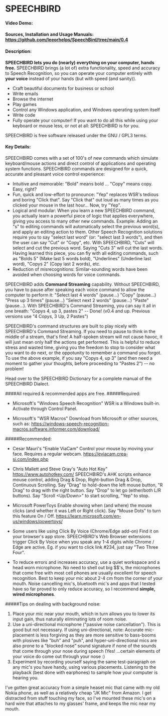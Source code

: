 # SPEECHBIRD
#### Video Demo:  <URL HERE>
#### Sources, Installation and Usage Manuals:  https://github.com/leeorhelps/SpeechBird/tree/main/0.4
#### Description:
**SPEECHBIRD lets you do (nearly) everything on your computer, hands free.** SPEECHBIRD brings (a lot of) extra functionality, speed and accuracy to Speech Recognition, so you can operate your computer entirely with **your voice** instead of your hands (but with speed (and sanity)).

* Craft beautiful documents for business or school
* Write emails
* Browse the internet
* Play games
* Control any Windows application, and Windows operating system itself
* Write code
* Fully operate your computer!
If you want to do all this while using your keyboard or mouse less, or not at all: SPEECHBIRD is for you.

SPEECHBIRD is free software released under the GNU / GPL3 terms.

#### Key Details:
SPEECHBIRD comes with a set of 100's of new commands which simulate keyboard/mouse actions and direct control of applications and operating system functions. SPEECHBIRD commands are designed for a quick, accurate and pleasant voice control experience:
* Intuitive and memorable: "Bold" means bold ... "Copy" means copy. Easy, right?
* Fun, quick and low-effort to pronounce: "Yep" replaces WSR's tedious and boring "Click that". Say "Click that" out loud as many times as you clicked your mouse in the last hour... Now, try "Yep".
* Logical and modular: When you learn a new SPEECHBIRD command, you actually learn a powerful piece of logic that applies everywhere, giving you access to many other new commands. Example: Adding an "s" to editing commands will automatically select the previous word(s), and apply an editing action to them. Other Speech Recognition solutions require you to say "select last word" (or: "select last 3 words"), and then the user can say "Cut" or "Copy", etc. With SPEECHBIRD, "Cuts" will select and cut the previous word. Saying "Cuts 3" will cut the last words. Having learned this piece, you can fly with all editing commands, such as "Bolds 5" (Make last 5 words bold), "Underlines" (Underline last word), "Copys 2" (Copy last 2 words), etc.
* Reduction of misrecognitions: Similar-sounding words have been avoided when choosing words for voice commands.

SPEECHBIRD adds **Command Streaming** capability. Without SPEECHBIRD, you have to pause after speaking each voice command to allow the computer to perform it:
"Select last 4 words" (pause...) "Copy" (pause...) "Press up 3 times" (pause...) "Select next 2 words" (pause...) "Paste" (pause...).
With SPEECHBIRD's Command Streaming, you can say it all in one breath: "Copys 4, up 3, pastes 2" -- Done!
(v0.4 and up. Previous versions use "4 Copys, 3 Up, 2 Pastes")

SPEECHBIRD's command structures are built to play nicely with SPEECHBIRD's Command Streaming. If you need to pause to think in the middle of a stream, that's fine! A half-spoken stream will not cause havoc, it will just mean only half the actions get performed. This is helpful to reduce stress and wasted time, giving you the freedom to stop to consider what you want to do next, or the oppotunity to remember a command you forgot. To use the above example, if you say "Copys 4, up 3" (and then need a moment to gather your thoughts, before proceeding to "Pastes 2") -- no problem!

Head over to the SPEECHBIRD Dictionary for a complete manual of the SPEECHBIRD Dialect.

####All required & recommended apps are free.
#####Required:
* Microsoft's "Windows Speech Recognition"
WSR is a Windows built-in. Activate through Control Panel.

* Microsoft's "WSR Macros"
Download from Microsoft or other sources, such as:
https://windows-speech-recognition-macros.software.informer.com/download/

#####Recommended: 
* Cesar Mauri's "Enable ViaCam"
Control your mouse by moving your face. Requires a regular webcam.
https://eviacam.crea-si.com/index.php

* Chris Mallett and Steve Gray's "Auto Hot Key"
https://www.autohotkey.com/
SPEECHBIRD's AHK scripts enhance mouse control, adding Drag & Drop, Right-button Drag & Drop, Continuous Scrolling. Say "Drag" to hold-down the left mouse button, "R Drag" to drag with the right button. Say "Drop" to let go (either/both L/R buttons). Say "Scroll <Up/Down>" to start scrolling, "Yep" to stop.

* Microsoft PowerToys
Enable showing when (and where) the mouse clicks (and whether it was Left or Right click).
Say "Mouse Dots" to turn this feature On / Off.
https://learn.microsoft.com/en-us/windows/powertoys/

* Some users like using Click By Voice (Chrome/Edge add-on)
Find it on your browser's app store.
SPEECHBIRD's Web Browser extensions trigger Click By Voice when you speak any 1-4 digits while Chrome / Edge are active. Eg. if you want to click link #234, just say "Two Three Four".

* To reduce errors and increases accuracy, use a quiet workspace and a head worn microphone. No need to shell out big $$'s, the microphones that come free with most cell phones are usually excellent for speech recognition. Best to keep your mic about 2-4 cm from the corner of your mouth. Noise cancelling mic's, bluetooth mic's and apps that I tested have so far proved to only reduce accuracy, so I recommend **simple, wired microphones**.

#####Tips on dealing with background noise:
1. Place your mic near your mouth, which in turn allows you to lower its input gain, thus naturally eliminating lots of room noise.
2. Use a uni-directional microphone ("passive noise cancellation"). This is good but not necessary. If using uni-directional, note: Accurate mic-placement is less forgiving as they are more sensitive to bass-booms with plosives like "buh" and "puh", and hyper-uni-directional mics are also prone to a "blocked nose" sound signature if none of the sounds that come through your nose during speech (Yes! ...certain elements of your voice do come out through your nose :)
3. Experiment by recording yourself saying the same test-paragraph on any mic's you have handy, using various placements. Listening to the playback (best done with earphones) to sample how your computer is hearing you.

I've gotten great accuracy from a simple heaset mic that came with my old Nokia phone, as well as a relatively cheap "JK Mic" from Amazon. I get distracted from stuff touching my face, so I've mounted these mic's on a hard wire that attaches to my glasses' frame, and keeps the mic near my mouth.
